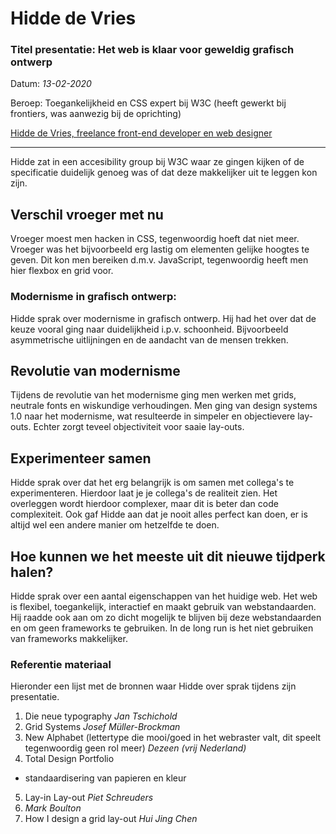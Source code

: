 # Hidde de Vries

### Titel presentatie: Het web is klaar voor geweldig grafisch ontwerp

Datum: *13-02-2020*

Beroep: Toegankelijkheid en CSS expert bij W3C (heeft gewerkt bij frontiers, was aanwezig bij de oprichting)

[Hidde de Vries, freelance front-end developer en web designer](http://www.hiddedevries.nl)

---

Hidde zat in een accesibility group bij W3C waar ze gingen kijken of de specificatie duidelijk genoeg was of dat deze makkelijker uit te leggen kon zijn.

## Verschil vroeger met nu

Vroeger moest men hacken in CSS, tegenwoordig hoeft dat niet meer. Vroeger was het bijvoorbeeld erg lastig om elementen gelijke hoogtes te geven. Dit kon men bereiken d.m.v. JavaScript, tegenwoordig heeft men hier flexbox en grid voor.

### Modernisme in grafisch ontwerp:

Hidde sprak over modernisme in grafisch ontwerp. Hij had het over dat de keuze vooral ging naar duidelijkheid i.p.v. schoonheid. Bijvoorbeeld asymmetrische uitlijningen en de aandacht van de mensen trekken.

## Revolutie van modernisme

Tijdens de revolutie van het modernisme ging men werken met grids, neutrale fonts en wiskundige verhoudingen. Men ging van design systems 1.0 naar het modernisme, wat resulteerde in simpeler en objectievere lay-outs. Echter zorgt teveel objectiviteit voor saaie lay-outs.

## Experimenteer samen

Hidde sprak over dat het erg belangrijk is om samen met collega's te experimenteren. Hierdoor laat je je collega's de realiteit zien. Het overleggen wordt hierdoor complexer, maar dit is beter dan code complexiteit. Ook gaf Hidde aan dat je nooit alles perfect kan doen, er is altijd wel een andere manier om hetzelfde te doen.

## Hoe kunnen we het meeste uit dit nieuwe tijdperk halen?

Hidde sprak over een aantal eigenschappen van het huidige web. Het web is flexibel, toegankelijk, interactief en maakt gebruik van webstandaarden. Hij raadde ook aan om zo dicht mogelijk te blijven bij deze webstandaarden en om geen frameworks te gebruiken. In de long run is het niet gebruiken van frameworks makkelijker.

### Referentie materiaal

Hieronder een lijst met de bronnen waar Hidde over sprak tijdens zijn presentatie.

1. Die neue typography
*Jan Tschichold*
2. Grid Systems
*Josef Müller-Brockman*
3. New Alphabet (lettertype die mooi/goed in het webraster valt, dit speelt tegenwoordig geen rol meer)
*Dezeen (vrij Nederland)*
4. Total Design Portfolio
- standaardisering van papieren en kleur
5. Lay-in Lay-out
*Piet Schreuders*
6. *Mark Boulton*
7. How I design a grid lay-out
*Hui Jing Chen*